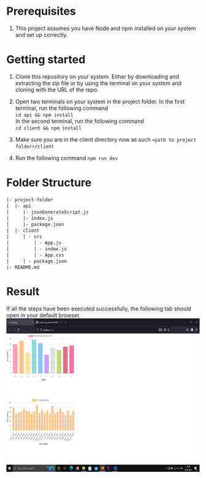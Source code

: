 # Prerequisites

1. This project assumes you have Node and npm installed on your system and set up correctly. 

# Getting started

1. Clone this repository on your system. Either by downloading and extracting the zip file or by using
the terminal on your system and cloning with the URL of the repo.

2. Open two terminals on your system in the project folder. In the first terminal, run the following command   
`cd api && npm install`  
In the second terminal, run the following command  
`cd client && npm install`

3. Make sure you are in the client directory now as such `<path to project folder>/client`

4. Run the following command `npm run dev` 

# Folder Structure
```
|- project-folder
|  |- api
|     |- jsonGenerateScript.js
|     |- index.js
|     |- package.json
|  |- client
|     | - src
|         | - App.js
|         | - index.js
|         | - App.css
|     | - package.json
|- README.md
```

# Result
If all the steps have been executed successfully, the following tab should open in your default browser.
<img src="/parallel-assignment-image.png" width="800px" height="400px">
